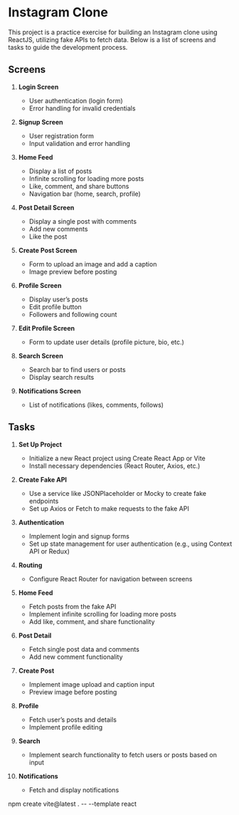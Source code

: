 # Instagram Clone

This project is a practice exercise for building an Instagram clone using ReactJS, utilizing fake APIs to fetch data. Below is a list of screens and tasks to guide the development process.

## Screens

1. **Login Screen**
   - User authentication (login form)
   - Error handling for invalid credentials

2. **Signup Screen**
   - User registration form
   - Input validation and error handling

3. **Home Feed**
   - Display a list of posts
   - Infinite scrolling for loading more posts
   - Like, comment, and share buttons
   - Navigation bar (home, search, profile)

4. **Post Detail Screen**
   - Display a single post with comments
   - Add new comments
   - Like the post

5. **Create Post Screen**
   - Form to upload an image and add a caption
   - Image preview before posting

6. **Profile Screen**
   - Display user’s posts
   - Edit profile button
   - Followers and following count

7. **Edit Profile Screen**
   - Form to update user details (profile picture, bio, etc.)

8. **Search Screen**
   - Search bar to find users or posts
   - Display search results

9. **Notifications Screen**
   - List of notifications (likes, comments, follows)

## Tasks

1. **Set Up Project**
   - Initialize a new React project using Create React App or Vite
   - Install necessary dependencies (React Router, Axios, etc.)

2. **Create Fake API**
   - Use a service like JSONPlaceholder or Mocky to create fake endpoints
   - Set up Axios or Fetch to make requests to the fake API

3. **Authentication**
   - Implement login and signup forms
   - Set up state management for user authentication (e.g., using Context API or Redux)

4. **Routing**
   - Configure React Router for navigation between screens

5. **Home Feed**
   - Fetch posts from the fake API
   - Implement infinite scrolling for loading more posts
   - Add like, comment, and share functionality

6. **Post Detail**
   - Fetch single post data and comments
   - Add new comment functionality

7. **Create Post**
   - Implement image upload and caption input
   - Preview image before posting

8. **Profile**
   - Fetch user’s posts and details
   - Implement profile editing

9. **Search**
   - Implement search functionality to fetch users or posts based on input

10. **Notifications**
    - Fetch and display notifications

npm create vite@latest . -- --template react
